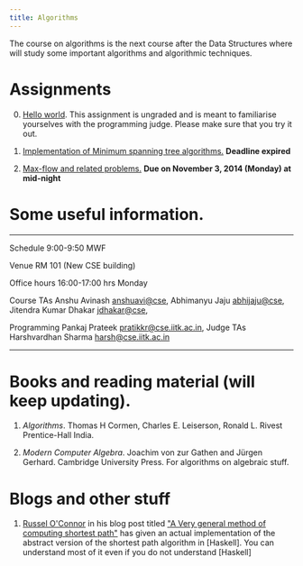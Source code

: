 ```yaml
---
title: Algorithms
---
```


The course on algorithms is the next course after the Data Structures
where will study some important algorithms and algorithmic techniques.

# Assignments

0. [Hello world][hello-world-assignment]. This assignment is ungraded
   and is meant to familiarise yourselves with the programming judge.
   Please make sure that you try it out.

1. [Implementation of Minimum spanning tree algorithms.][mst-assignment]
   **Deadline expired**

2. [Max-flow and related problems.][flow-assignment]
   **Due on November 3, 2014 (Monday) at mid-night**

# Some useful information.

<div class="zebra-table">

-----------   -----------------------------
Schedule      9:00-9:50 MWF

Venue         RM 101 (New CSE building)

Office hours  16:00-17:00 hrs Monday

Course TAs    Anshu Avinash  <anshuavi@cse>,
              Abhimanyu Jaju <abhijaju@cse>,
              Jitendra Kumar Dhakar <jdhakar@cse>,

Programming   Pankaj Prateek <pratikkr@cse.iitk.ac.in>,
Judge TAs     Harshvardhan Sharma <harsh@cse.iitk.ac.in>

-----------   ------------------------------------------------

</div>


# Books and reading material (will keep updating).

1. *Algorithms*. Thomas H Cormen, Charles E. Leiserson, Ronald L. Rivest
   Prentice-Hall India.

2. *Modern Computer Algebra*. Joachim von zur Gathen and Jürgen Gerhard.
   Cambridge University Press. For algorithms on algebraic stuff.

# Blogs and other stuff

1. [Russel O'Connor](http://r6.ca) in his blog post titled
   ["A Very general method of computing shortest path"][short] has
   given an actual implementation of the abstract version of the shortest
   path algorithm in [Haskell]. You can understand most of it even if you
   do not understand [Haskell]

[mst-assignment]: <https://github.com/piyush-kurur/algorithms/blob/master/assignments/MST.markdown> "Minimum spanning tree assignment."

[hello-world-assignment]: <https://github.com/piyush-kurur/algorithms/blob/master/assignments/HelloWorld.markdown> "Minimum spanning tree assignment."

[flow-assignment]: <https://github.com/piyush-kurur/algorithms/blob/master/assignments/flow.markdown> "Max-flow and related problems."

[short]: <http://r6.ca/blog/20110808T035622Z.html>
